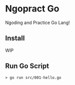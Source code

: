 # Ngopract Go

Ngoding and Practice Go Lang!

## Install

WIP

## Run Go Script
```console
> go run src/001-hello.go
```
